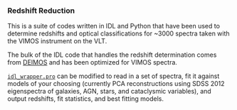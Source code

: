 ### Redshift Reduction

This is a suite of codes written in IDL and Python that have been used to determine redshifts and optical classifications for ~3000 spectra taken with the VIMOS instrument on the VLT.

The bulk of the IDL code that handles the redshift determination comes from [DEIMOS](https://github.com/MCTwo/DEIMOS) and has been optimized for VIMOS spectra.

[`idl_wrapper.pro`](idl_wrapper.pro) can be modified to read in a set of spectra, fit it against models of your choosing (currently PCA reconstructions using SDSS 2012 eigenspectra of galaxies, AGN, stars, and cataclysmic variables), and output redshifts, fit statistics, and best fitting models.
